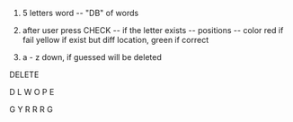 1. 5 letters word
-- "DB" of words

2. after user press CHECK
-- if the letter exists
-- positions
-- color red if fail yellow if exist but diff location, green if correct

3. a - z down, if guessed will be deleted

DELETE

D L W O P E

G Y R R R G